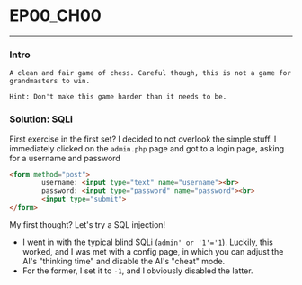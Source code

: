 # EP00_CH00
---
### Intro
```
A clean and fair game of chess. Careful though, this is not a game for grandmasters to win.

Hint: Don't make this game harder than it needs to be.
```

### Solution: SQLi
First exercise in the first set? I decided to not overlook the simple stuff. I immediately clicked on the `admin.php` page and got to a login page, asking for a username and password
```html
<form method="post">
		username: <input type="text" name="username"><br>
		password: <input type="password" name="password"><br>
		<input type="submit">
</form>
```
My first thought? Let's try a SQL injection!
- I went in with the typical blind SQLi (`admin' or '1'='1`). Luckily, this worked, and I was met with a config page, in which you can adjust the AI's "thinking time" and disable the AI's "cheat" mode.
- For the former, I set it to `-1`, and I obviously disabled the latter.

